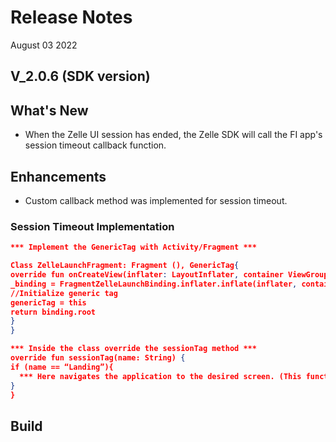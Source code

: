 # Release Notes

August 03 2022

## V_2.0.6 (SDK version)

## What's New

- When the Zelle UI session has ended, the Zelle SDK will call the FI app's session timeout callback function.

## Enhancements

- Custom callback method was implemented for session timeout.

### Session Timeout Implementation

```json
*** Implement the GenericTag with Activity/Fragment ***

Class ZelleLaunchFragment: Fragment (), GenericTag{
override fun onCreateView(inflater: LayoutInflater, container ViewGroup?, savedInstanceState: Bundle?) {
_binding = FragmentZelleLaunchBinding.inflater.inflate(inflater, container, false)
//Initialize generic tag 
genericTag = this
return binding.root
}
}

*** Inside the class override the sessionTag method ***
override fun sessionTag(name: String) {
if (name == “Landing”){
  *** Here navigates the application to the desired screen. (This function will be triggered after the session expires) ***  
}
} 
```

## Build
